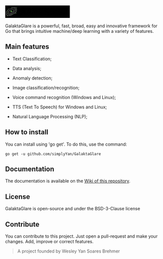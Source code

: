 ![GalaktaGlare](gglare.gif)

GalaktaGlare is a powerful, fast, broad, easy and innovative framework for Go that brings intuitive machine/deep learning with a variety of features.

## Main features

- Text Classification;

- Data analysis;

- Anomaly detection;

- Image classification/recognition;

- Voice command recognition (Windows and Linux);

- TTS (Text To Speech) for Windows and Linux;

- Natural Language Processing (NLP);

## How to install
You can install using 'go get'. To do this, use the command:
```
go get -u github.com/simplyYan/GalaktaGlare
```

## Documentation
The documentation is available on the [Wiki of this repository](https://github.com/simplyYan/GalaktaGlare/wiki/Docs).

## License
GalaktaGlare is open-source and under the BSD-3-Clause license

## Contribute
You can contribute to this project. Just open a pull-request and make your changes. Add, improve or correct features.

> A project founded by Wesley Yan Soares Brehmer
